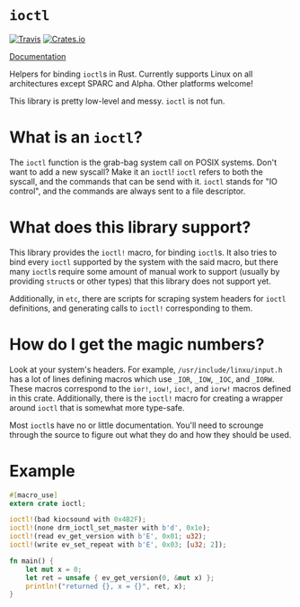 `ioctl`
=======

[![Travis](https://img.shields.io/travis/cmr/ioctl.svg?style=flat-square)](https://travis-ci.org/cmr/ioctl)
[![Crates.io](https://img.shields.io/crates/v/ioctl.svg?style=flat-square)](https://crates.io/crates/ioctl)

[Documentation](https://cmr.github.io/ioctl)

Helpers for binding `ioctl`s in Rust. Currently supports Linux on all architectures
except SPARC and Alpha. Other platforms welcome!

This library is pretty low-level and messy. `ioctl` is not fun.

What is an `ioctl`?
===================

The `ioctl` function is the grab-bag system call on POSIX systems. Don't want
to add a new syscall? Make it an `ioctl`! `ioctl` refers to both the syscall,
and the commands that can be send with it. `ioctl` stands for "IO control",
and the commands are always sent to a file descriptor.

What does this library support?
===============================

This library provides the `ioctl!` macro, for binding `ioctl`s. It also tries
to bind every `ioctl` supported by the system with the said macro, but there
many `ioctl`s require some amount of manual work to support (usually by
providing `struct`s or other types) that this library does not support yet.

Additionally, in `etc`, there are scripts for scraping system headers for
`ioctl` definitions, and generating calls to `ioctl!` corresponding to them.

How do I get the magic numbers?
===============================

Look at your system's headers. For example, `/usr/include/linxu/input.h` has a
lot of lines defining macros which use `_IOR`, `_IOW`, `_IOC`, and `_IORW`.
These macros correspond to the `ior!`, `iow!`, `ioc!`, and `iorw!` macros
defined in this crate. Additionally, there is the `ioctl!` macro for
creating a wrapper around `ioctl` that is somewhat more type-safe.

Most `ioctl`s have no or little documentation. You'll need to scrounge through
the source to figure out what they do and how they should be used.

Example
=======

```rust
#[macro_use]
extern crate ioctl;

ioctl!(bad kiocsound with 0x4B2F);
ioctl!(none drm_ioctl_set_master with b'd', 0x1e);
ioctl!(read ev_get_version with b'E', 0x01; u32);
ioctl!(write ev_set_repeat with b'E', 0x03; [u32; 2]);

fn main() {
    let mut x = 0;
    let ret = unsafe { ev_get_version(0, &mut x) };
    println!("returned {}, x = {}", ret, x);
}
```
